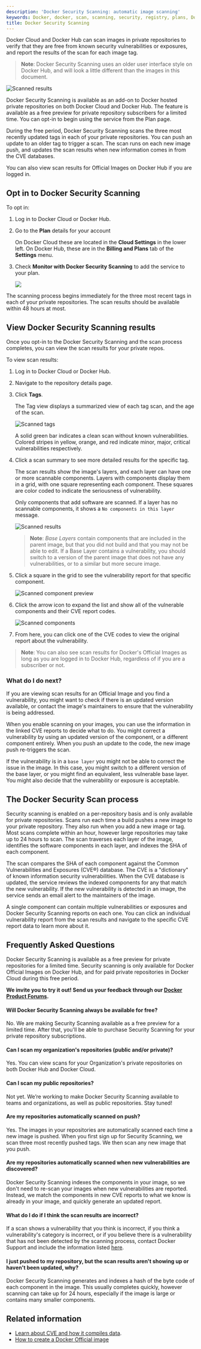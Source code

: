 ```yaml
---
description: 'Docker Security Scanning: automatic image scanning'
keywords: Docker, docker, scan, scanning, security, registry, plans, Docker Cloud, docs, documentation, trusted, builds, trusted builds, automated builds
title: Docker Security Scanning
---
```


Docker Cloud and Docker Hub can scan images in private repositories to verify
that they are free from known security vulnerabilities or exposures, and report
the results of the scan for each image tag.

> **Note**: Docker Security Scanning uses an older user interface style on Docker Hub, and will look a little different than the images in this document.

![Scanned results](images/scan-view.png)

Docker Security Scanning is available as an add-on to Docker hosted private
repositories on both Docker Cloud and Docker Hub. The feature is available as a
free preview for private repository subscribers for a limited time. You can
opt-in to begin using the service from the Plan page.

During the free period, Docker Security Scanning scans the three most recently
updated tags in each of your private repositories. You can push an update to an
older tag to trigger a scan. The scan runs on each new image push, and updates
the scan results when new information comes in from the CVE databases.

You can also view scan results for Official Images on Docker Hub if you are logged in.

## Opt in to Docker Security Scanning

To opt in:

1. Log in to Docker Cloud or Docker Hub.

2. Go to the **Plan** details for your account

    On Docker Cloud these are located in the **Cloud Settings** in the lower left. On Docker Hub, these are in the **Billing and Plans** tab of the **Settings** menu.

3. Check **Monitor with Docker Security Scanning** to add the service to your plan.

    ![](images/scan-enable.png)

The scanning process begins immediately for the three most recent tags in each
of your private repositories. The scan results should be available within 48
hours at most.

## View Docker Security Scanning results

Once you opt-in to the Docker Security Scanning and the scan process completes, you can view the scan results for your private repos.

To view scan results:

1. Log in to Docker Cloud or Docker Hub.

2. Navigate to the repository details page.

3. Click **Tags**.

    The Tag view displays a summarized view of each tag scan, and the age of the scan.

    ![Scanned tags](images/scan-tags.png)

    A solid green bar indicates a clean scan without known vulnerabilities.
    Colored stripes in yellow, orange, and red indicate minor, major, critical
    vulnerabilities respectively.

4. Click a scan summary to see more detailed results for the specific tag.

    The scan results show the image's layers, and each layer can have one or more scannable components. Layers with components display them in a grid, with one square representing each component. These squares are color coded to indicate the seriousness of vulnerability.

    Only components that add software are scanned. If a layer has no scannable components, it shows a `No components in this layer` message.

    ![Scanned results](images/scan-view.png)

    > **Note**: *Base Layers* contain components that are included in the parent image, but that you did not build and that you may not be able to edit. If a Base Layer contains a vulnerability, you should switch to a version of the parent image that does not have any vulnerabilities, or to a similar but more secure image.

5. Click a square in the grid to see the vulnerability report for that specific component.

    ![Scanned component preview](images/scan-single.png)

6. Click the arrow icon to expand the list and show all of the vulnerable components and their CVE report codes.

    ![Scanned components](images/scan-full-details.png)

7. From here, you can click one of the CVE codes to view the original report about the vulnerability.

> **Note**: You can also see scan results for Docker's Official Images as long as you are logged in to Docker Hub, regardless of if you are a subscriber or not.

### What do I do next?

If you are viewing scan results for an Official Image and you find a
vulnerability, you might want to check if there is an updated version available,
or contact the image's maintainers to ensure that the vulnerability is being
addressed.

When you enable scanning on your images, you can use the information in the
linked CVE reports to decide what to do. You might correct a vulnerability by
using an updated version of the component, or a different component entirely.
When you push an update to the code, the new image push re-triggers the scan.

If the vulnerability is in a `base layer` you might not be able to correct the
issue in the image. In this case, you might switch to a different version of the
base layer, or you might find an equivalent, less vulnerable base layer. You
might also decide that the vulnerability or exposure is acceptable.

## The Docker Security Scan process

Security scanning is enabled on a per-repository basis and is only available for
private repositories. Scans run each time a build pushes a new image to your
private repository. They also run when you add a new image or tag. Most scans
complete within an hour, however large repositories may take up to 24 hours to
scan. The scan traverses each layer of the image, identifies the software
components in each layer, and indexes the SHA of each component.

The scan compares the SHA of each component against the Common Vulnerabilities
and Exposures (CVE®) database. The CVE is a "dictionary" of known information
security vulnerabilities. When the CVE database is updated, the service reviews
the indexed components for any that match the new vulnerability. If the new
vulnerability is detected in an image, the service sends an email alert to the
maintainers of the image.

A single component can contain multiple vulnerabilities or exposures and Docker
Security Scanning reports on each one. You can click an individual vulnerability
report from the scan results and navigate to the specific CVE report data to
learn more about it.

## Frequently Asked Questions

Docker Security Scanning is available as a free preview for private repositories
for a limited time. Security scanning is only available for Docker Official
Images on Docker Hub, and for paid private repositories in Docker Cloud during
this free period.

<b>We invite you to try it out! Send us your feedback through our <a href="https://forums.docker.com/c/docker-cloud/docker-security-scanning" target="_blank" >Docker Product Forums</a>.</b>


#### Will Docker Security Scanning always be available for free?

No. We are making Security Scanning available as a free preview for a limited
time. After that, you'll be able to purchase Security Scanning for your private
repository subscriptions.

#### Can I scan my organization's repositories (public and/or private)?

Yes. You can view scans for your Organization's private repositories on both
Docker Hub and Docker Cloud.

#### Can I scan my public repositories?

Not yet. We’re working to make Docker Security Scanning available to teams and
organizations, as well as public repositories. Stay tuned!

#### Are my repositories automatically scanned on push?

Yes. The images in your repositories are automatically scanned each time a new
image is pushed. When you first sign up for Security Scanning, we scan three most recently pushed tags. We then scan any new image that you push.

#### Are my repositories automatically scanned when new vulnerabilities are discovered?

Docker Security Scanning indexes the components in your image, so we don't need
to re-scan your images when new vulnerabilities are reported. Instead, we match
the components in new CVE reports to what we know is already in your image, and
quickly generate an updated report.

#### What do I do if I think the scan results are incorrect?

If a scan shows a vulnerability that you think is incorrect, if you think a
vulnerability's category is incorrect, or if you believe there is a
vulnerability that has not been detected by the scanning process, contact Docker Support and include the information listed
[here](https://success.docker.com/Cloud/How_to_report_a_false_positive_in_Docker_Security_Scanning).

#### I just pushed to my repository, but the scan results aren't showing up or haven't been updated, why?

Docker Security Scanning generates and indexes a hash of the byte code of each
component in the image. This usually completes quickly, however scanning can
take up for 24 hours, especially if the image is large or contains many smaller
components.

## Related information

* [Learn about CVE and how it compiles data](https://cve.mitre.org/about/index.html).
* [How to create a Docker Official image](/docker-hub/official_repos/)

